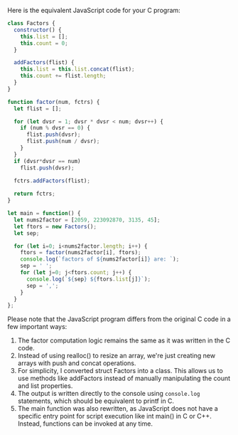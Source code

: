 Here is the equivalent JavaScript code for your C program:

```JavaScript
class Factors {
  constructor() {
    this.list = [];
    this.count = 0;
  }

  addFactors(flist) {
    this.list = this.list.concat(flist);
    this.count += flist.length;
  }
}

function factor(num, fctrs) {
  let flist = [];

  for (let dvsr = 1; dvsr * dvsr < num; dvsr++) {
    if (num % dvsr == 0) {
      flist.push(dvsr);
      flist.push(num / dvsr);
    }
  }
  if (dvsr*dvsr == num) 
    flist.push(dvsr);
    
  fctrs.addFactors(flist);

  return fctrs;
}

let main = function() {
  let nums2factor = [2059, 223092870, 3135, 45];
  let ftors = new Factors();
  let sep;

  for (let i=0; i<nums2factor.length; i++) {
    ftors = factor(nums2factor[i], ftors);
    console.log(`factors of ${nums2factor[i]} are: `);
    sep = ' ';
    for (let j=0; j<ftors.count; j++) {
      console.log(`${sep} ${ftors.list[j]}`);
      sep = ',';
    }
  } 
};
```

Please note that the JavaScript program differs from the original C code in a few important ways:
1. The factor computation logic remains the same as it was written in the C code.
2. Instead of using realloc() to resize an array, we're just creating new arrays with push and concat operations.
3. For simplicity, I converted struct Factors into a class. This allows us to use methods like addFactors instead of manually manipulating the count and list properties.
4. The output is written directly to the console using `console.log` statements, which should be equivalent to printf in C.
5. The main function was also rewritten, as JavaScript does not have a specific entry point for script execution like int main() in C or C++. Instead, functions can be invoked at any time.

